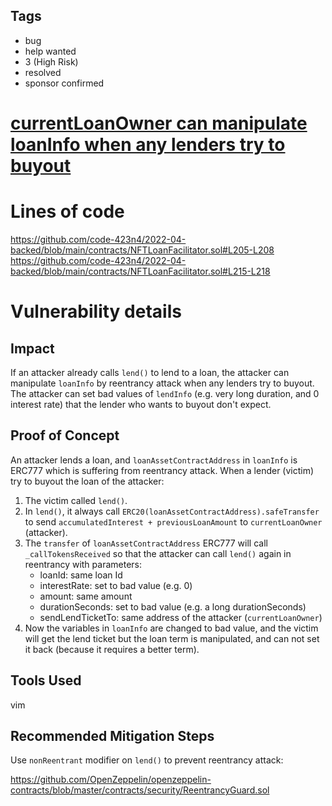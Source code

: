 ## Tags

- bug
- help wanted
- 3 (High Risk)
- resolved
- sponsor confirmed

# [currentLoanOwner can manipulate loanInfo when any lenders try to buyout](https://github.com/code-423n4/2022-04-backed-findings/issues/88) 

# Lines of code

https://github.com/code-423n4/2022-04-backed/blob/main/contracts/NFTLoanFacilitator.sol#L205-L208
https://github.com/code-423n4/2022-04-backed/blob/main/contracts/NFTLoanFacilitator.sol#L215-L218


# Vulnerability details

## Impact

If an attacker already calls `lend()` to lend to a loan, the attacker can manipulate `loanInfo` by reentrancy attack when any lenders try to buyout. The attacker can set bad values of `lendInfo` (e.g. very long duration, and 0 interest rate) that the lender who wants to buyout don't expect.

## Proof of Concept

An attacker lends a loan, and `loanAssetContractAddress` in `loanInfo` is ERC777 which is suffering from reentrancy attack. When a lender (victim) try to buyout the loan of the attacker:

1. The victim called `lend()`.
2. In `lend()`, it always call `ERC20(loanAssetContractAddress).safeTransfer` to send `accumulatedInterest + previousLoanAmount` to `currentLoanOwner` (attacker).
3. The `transfer` of `loanAssetContractAddress` ERC777 will call `_callTokensReceived` so that the attacker can call `lend()` again in reentrancy with parameters:
    * loanId: same loan Id
    * interestRate: set to bad value (e.g. 0)
    * amount: same amount
    * durationSeconds: set to bad value (e.g. a long durationSeconds)
    * sendLendTicketTo: same address of the attacker (`currentLoanOwner`)
4. Now the variables in `loanInfo` are changed to bad value, and the victim will get the lend ticket but the loan term is manipulated, and can not set it back (because it requires a better term).

## Tools Used

vim

## Recommended Mitigation Steps

Use `nonReentrant` modifier on `lend()` to prevent reentrancy attack:

https://github.com/OpenZeppelin/openzeppelin-contracts/blob/master/contracts/security/ReentrancyGuard.sol


